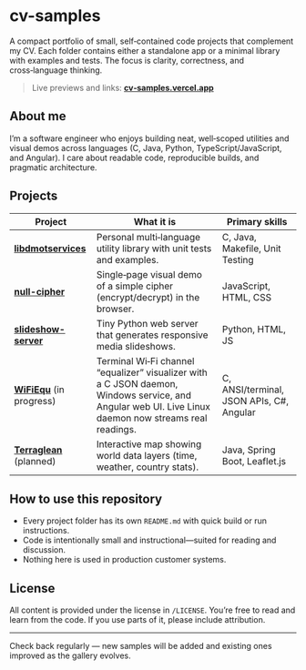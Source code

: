 # cv-samples

A compact portfolio of small, self‑contained code projects that complement my CV. Each folder contains either a standalone app or a minimal library with examples and tests. The focus is clarity, correctness, and cross‑language thinking.

> Live previews and links: [**cv‑samples.vercel.app**](https://cv-samples.vercel.app)

## About me
I’m a software engineer who enjoys building neat, well‑scoped utilities and visual demos across languages (C, Java, Python, TypeScript/JavaScript, and Angular). I care about readable code, reproducible builds, and pragmatic architecture.

## Projects

| Project | What it is | Primary skills |
|---|---|---|
| **[libdmotservices](libdmotservices/README.md)** | Personal multi‑language utility library with unit tests and examples. | C, Java, Makefile, Unit Testing |
| **[null-cipher](null-cipher/README.md)** | Single‑page visual demo of a simple cipher (encrypt/decrypt) in the browser. | JavaScript, HTML, CSS |
| **[slideshow-server](slideshow-server/README.md)** | Tiny Python web server that generates responsive media slideshows. | Python, HTML, JS |
| **[WiFiEqu](wifiequ/README.md)** (in progress) | Terminal Wi‑Fi channel “equalizer” visualizer with a C JSON daemon, Windows service, and Angular web UI. Live Linux daemon now streams real readings. | C, ANSI/terminal, JSON APIs, C#, Angular |
| **[Terraglean](terraglean/README.md)** (planned) | Interactive map showing world data layers (time, weather, country stats). | Java, Spring Boot, Leaflet.js |

## How to use this repository
- Every project folder has its own `README.md` with quick build or run instructions.
- Code is intentionally small and instructional—suited for reading and discussion.
- Nothing here is used in production customer systems.

## License
All content is provided under the license in `/LICENSE`. You’re free to read and learn from the code. If you use parts of it, please include attribution.


---

Check back regularly — new samples will be added and existing ones improved as the gallery evolves.
